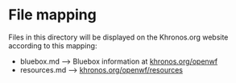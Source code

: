# File mapping
Files in this directory will be displayed on the Khronos.org website according to this mapping:

* bluebox.md --> Bluebox information at [khronos.org/openwf](https://www.khronos.org/openwf)
* resources.md --> [khronos.org/openwf/resources](https://www.khronos.org/openwf/resources)

